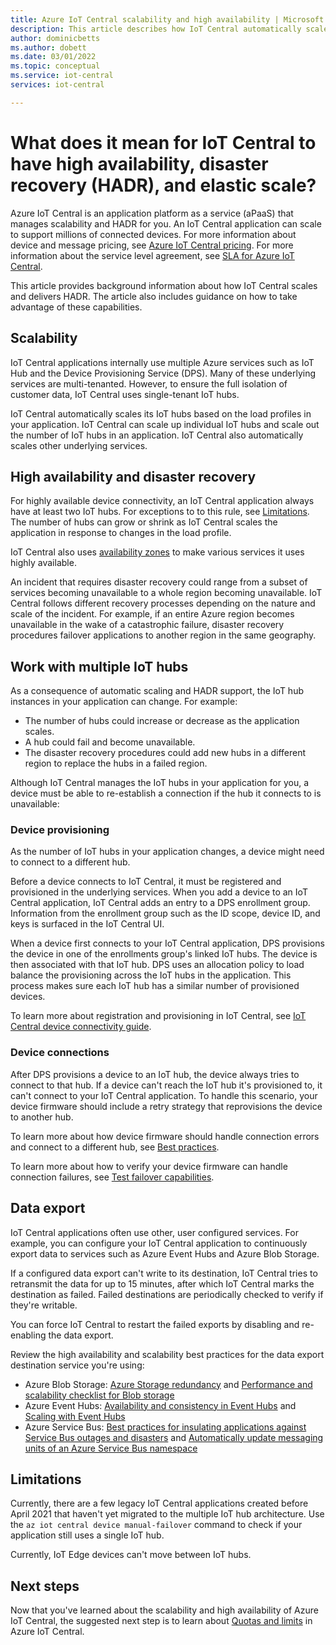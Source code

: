 ```yaml
---
title: Azure IoT Central scalability and high availability | Microsoft Docs
description: This article describes how IoT Central automatically scales to handle more devices, its high availability disaster recovery capabilities.
author: dominicbetts
ms.author: dobett
ms.date: 03/01/2022
ms.topic: conceptual
ms.service: iot-central
services: iot-central

---
```


# What does it mean for IoT Central to have high availability, disaster recovery (HADR), and elastic scale?

Azure IoT Central is an application platform as a service (aPaaS) that manages scalability and HADR for you. An IoT Central application can scale to support millions of connected devices. For more information about device and message pricing, see [Azure IoT Central pricing](https://azure.microsoft.com/pricing/details/iot-central/). For more information about the service level agreement, see [SLA for Azure IoT Central](https://azure.microsoft.com/support/legal/sla/iot-central/v1_0/).

This article provides background information about how IoT Central scales and delivers HADR. The article also includes guidance on how to take advantage of these capabilities.

## Scalability

IoT Central applications internally use multiple Azure services such as IoT Hub and the Device Provisioning Service (DPS). Many of these underlying services are multi-tenanted. However, to ensure the full isolation of customer data, IoT Central uses single-tenant IoT hubs.

IoT Central automatically scales its IoT hubs based on the load profiles in your application. IoT Central can scale up individual IoT hubs and scale out the number of IoT hubs in an application. IoT Central also automatically scales other underlying services.

## High availability and disaster recovery

For highly available device connectivity, an IoT Central application always have at least two IoT hubs. For exceptions to to this rule, see [Limitations](#limitations). The number of hubs can grow or shrink as IoT Central scales the application in response to changes in the load profile.

IoT Central also uses [availability zones](../../availability-zones/az-overview.md#availability-zones) to make various services it uses highly available.

An incident that requires disaster recovery could range from a subset of services becoming unavailable to a whole region becoming unavailable. IoT Central follows different recovery processes depending on the nature and scale of the incident. For example, if an entire Azure region becomes unavailable in the wake of a catastrophic failure, disaster recovery procedures failover applications to another region in the same geography.

## Work with multiple IoT hubs

As a consequence of automatic scaling and HADR support, the IoT hub instances in your application can change. For example:

- The number of hubs could increase or decrease as the application scales.
- A hub could fail and become unavailable.
- The disaster recovery procedures could add new hubs in a different region to replace the hubs in a failed region.

Although IoT Central manages the IoT hubs in your application for you, a device must be able to re-establish a connection if the hub it connects to is unavailable:

### Device provisioning

As the number of IoT hubs in your application changes, a device might need to connect to a different hub.

Before a device connects to IoT Central, it must be registered and provisioned in the underlying services. When you add a device to an IoT Central application, IoT Central adds an entry to a DPS enrollment group. Information from the enrollment group such as the ID scope, device ID, and keys is surfaced in the IoT Central UI.

When a device first connects to your IoT Central application, DPS provisions the device in one of the enrollments group's linked IoT hubs. The device is then associated with that IoT hub. DPS uses an allocation policy to load balance the provisioning across the IoT hubs in the application. This process makes sure each IoT hub has a similar number of provisioned devices.

To learn more about registration and provisioning in IoT Central, see [IoT Central device connectivity guide](overview-iot-central-developer.md#how-devices-connect).

### Device connections

After DPS provisions a device to an IoT hub, the device always tries to connect to that hub. If a device can't reach the IoT hub it's provisioned to, it can't connect to your IoT Central application. To handle this scenario, your device firmware should include a retry strategy that reprovisions the device to another hub.

To learn more about how device firmware should handle connection errors and connect to a different hub, see [Best practices](concepts-device-implementation.md#best-practices).

To learn more about how to verify your device firmware can handle connection failures, see [Test failover capabilities](concepts-device-implementation.md#test-failover-capabilities).

## Data export

IoT Central applications often use other, user configured services. For example, you can configure your IoT Central application to continuously export data to services such as Azure Event Hubs and Azure Blob Storage.

If a configured data export can't write to its destination, IoT Central tries to retransmit the data for up to 15 minutes, after which IoT Central marks the destination as failed. Failed destinations are periodically checked to verify if they're writable.

You can force IoT Central to restart the failed exports by disabling and re-enabling the data export.

Review the high availability and scalability best practices for the data export destination service you're using:

- Azure Blob Storage: [Azure Storage redundancy](../../storage/common/storage-redundancy.md) and [Performance and scalability checklist for Blob storage](../../storage/blobs/storage-performance-checklist.md)
- Azure Event Hubs: [Availability and consistency in Event Hubs](../../event-hubs/event-hubs-availability-and-consistency.md) and [Scaling with Event Hubs](../../event-hubs/event-hubs-scalability.md)
- Azure Service Bus: [Best practices for insulating applications against Service Bus outages and disasters](../../service-bus-messaging/service-bus-outages-disasters.md) and [Automatically update messaging units of an Azure Service Bus namespace](../../service-bus-messaging/automate-update-messaging-units.md)

## Limitations

Currently, there are a few legacy IoT Central applications created before April 2021 that haven't yet migrated to the multiple IoT hub architecture. Use the `az iot central device manual-failover` command to check if your application still uses a single IoT hub.

Currently, IoT Edge devices can't move between IoT hubs.

## Next steps

Now that you've learned about the scalability and high availability of Azure IoT Central, the suggested next step is to learn about [Quotas and limits](concepts-quotas-limits.md) in Azure IoT Central.
